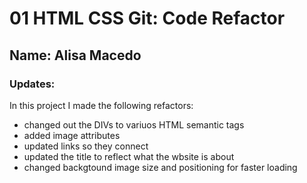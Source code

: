 # 01 HTML CSS Git: Code Refactor
## Name: Alisa Macedo
### Updates:
In this project I made the following refactors:
<ul>
<li>changed out the DIVs to variuos HTML semantic tags</li>
<li>added image attributes</li>
<li>updated links so they connect</li>
<li>updated the title to reflect what the wbsite is about</li>
<li>changed backgtound image size and positioning for faster loading</li>
</ul>











